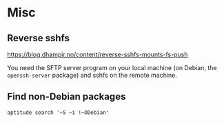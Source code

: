 # Misc

## Reverse sshfs

https://blog.dhampir.no/content/reverse-sshfs-mounts-fs-push

You need the SFTP server program on your local machine (on Debian, the `openssh-server` package) and sshfs on the remote machine.

## Find non-Debian packages

```
aptitude search '~S ~i !~ODebian'
```
